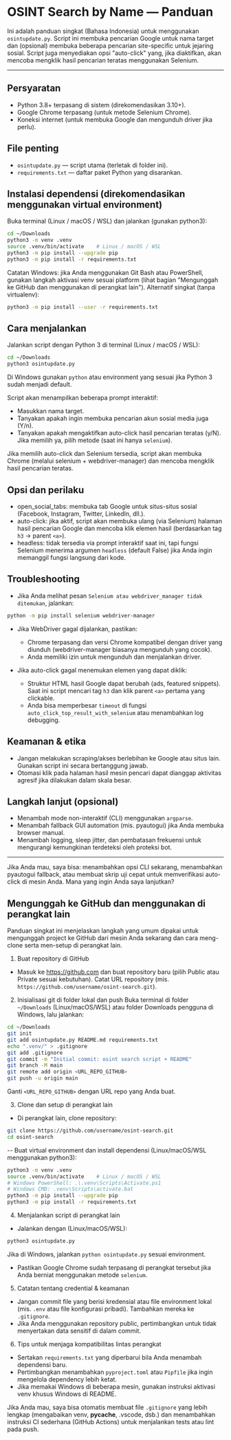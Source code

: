 # OSINT Search by Name — Panduan

Ini adalah panduan singkat (Bahasa Indonesia) untuk menggunakan `osintupdate.py`. Script ini membuka pencarian Google untuk nama target dan (opsional) membuka beberapa pencarian site-specific untuk jejaring sosial. Script juga menyediakan opsi "auto-click" yang, jika diaktifkan, akan mencoba mengklik hasil pencarian teratas menggunakan Selenium.

---

## Persyaratan

- Python 3.8+ terpasang di sistem (direkomendasikan 3.10+).
- Google Chrome terpasang (untuk metode Selenium Chrome).
- Koneksi internet (untuk membuka Google dan mengunduh driver jika perlu).

## File penting

- `osintupdate.py` — script utama (terletak di folder ini).
- `requirements.txt` — daftar paket Python yang disarankan.

## Instalasi dependensi (direkomendasikan menggunakan virtual environment)

Buka terminal (Linux / macOS / WSL) dan jalankan (gunakan python3):

```bash
cd ~/Downloads
python3 -m venv .venv
source .venv/bin/activate    # Linux / macOS / WSL
python3 -m pip install --upgrade pip
python3 -m pip install -r requirements.txt
```

Catatan Windows: jika Anda menggunakan Git Bash atau PowerShell, gunakan langkah aktivasi venv sesuai platform (lihat bagian "Mengunggah ke GitHub dan menggunakan di perangkat lain"). Alternatif singkat (tanpa virtualenv):

```bash
python3 -m pip install --user -r requirements.txt
```

## Cara menjalankan

Jalankan script dengan Python 3 di terminal (Linux / macOS / WSL):

```bash
cd ~/Downloads
python3 osintupdate.py
```

Di Windows gunakan `python` atau environment yang sesuai jika Python 3 sudah menjadi default.

Script akan menampilkan beberapa prompt interaktif:

- Masukkan nama target.
- Tanyakan apakah ingin membuka pencarian akun sosial media juga (Y/n).
- Tanyakan apakah mengaktifkan auto-click hasil pencarian teratas (y/N). Jika memilih ya, pilih metode (saat ini hanya `selenium`).

Jika memilih auto-click dan Selenium tersedia, script akan membuka Chrome (melalui selenium + webdriver-manager) dan mencoba mengklik hasil pencarian teratas.

## Opsi dan perilaku

- open_social_tabs: membuka tab Google untuk situs-situs sosial (Facebook, Instagram, Twitter, LinkedIn, dll.).
- auto-click: jika aktif, script akan membuka ulang (via Selenium) halaman hasil pencarian Google dan mencoba klik elemen hasil (berdasarkan tag `h3` -> parent `<a>`).
- headless: tidak tersedia via prompt interaktif saat ini, tapi fungsi Selenium menerima argumen `headless` (default False) jika Anda ingin memanggil fungsi langsung dari kode.

## Troubleshooting

- Jika Anda melihat pesan `Selenium atau webdriver_manager tidak ditemukan`, jalankan:

```bash
python -m pip install selenium webdriver-manager
```

- Jika WebDriver gagal dijalankan, pastikan:

  - Chrome terpasang dan versi Chrome kompatibel dengan driver yang diunduh (webdriver-manager biasanya mengunduh yang cocok).
  - Anda memiliki izin untuk mengunduh dan menjalankan driver.

- Jika auto-click gagal menemukan elemen yang dapat diklik:
  - Struktur HTML hasil Google dapat berubah (ads, featured snippets). Saat ini script mencari tag `h3` dan klik parent `<a>` pertama yang clickable.
  - Anda bisa memperbesar `timeout` di fungsi `auto_click_top_result_with_selenium` atau menambahkan log debugging.

## Keamanan & etika

- Jangan melakukan scraping/akses berlebihan ke Google atau situs lain. Gunakan script ini secara bertanggung jawab.
- Otomasi klik pada halaman hasil mesin pencari dapat dianggap aktivitas agresif jika dilakukan dalam skala besar.

## Langkah lanjut (opsional)

- Menambah mode non-interaktif (CLI) menggunakan `argparse`.
- Menambah fallback GUI automation (mis. pyautogui) jika Anda membuka browser manual.
- Menambah logging, sleep jitter, dan pembatasan frekuensi untuk mengurangi kemungkinan terdeteksi oleh proteksi bot.

---

Jika Anda mau, saya bisa: menambahkan opsi CLI sekarang, menambahkan pyautogui fallback, atau membuat skrip uji cepat untuk memverifikasi auto-click di mesin Anda. Mana yang ingin Anda saya lanjutkan?

## Mengunggah ke GitHub dan menggunakan di perangkat lain

Panduan singkat ini menjelaskan langkah yang umum dipakai untuk mengunggah project ke GitHub dari mesin Anda sekarang dan cara meng-clone serta men-setup di perangkat lain.

1. Buat repository di GitHub

- Masuk ke https://github.com dan buat repository baru (pilih Public atau Private sesuai kebutuhan). Catat URL repository (mis. `https://github.com/username/osint-search.git`).

2. Inisialisasi git di folder lokal dan push
   Buka terminal di folder `~/Downloads` (Linux/macOS/WSL) atau folder Downloads pengguna di Windows, lalu jalankan:

```bash
cd ~/Downloads
git init
git add osintupdate.py README.md requirements.txt
echo ".venv/" > .gitignore
git add .gitignore
git commit -m "Initial commit: osint search script + README"
git branch -M main
git remote add origin <URL_REPO_GITHUB>
git push -u origin main
```

Ganti `<URL_REPO_GITHUB>` dengan URL repo yang Anda buat.

3. Clone dan setup di perangkat lain

- Di perangkat lain, clone repository:

```bash
git clone https://github.com/username/osint-search.git
cd osint-search
```

-- Buat virtual environment dan install dependensi (Linux/macOS/WSL menggunakan python3):

```bash
python3 -m venv .venv
source .venv/bin/activate    # Linux / macOS / WSL
# Windows PowerShell: .\.venv\Scripts\Activate.ps1
# Windows CMD: .venv\Scripts\activate.bat
python3 -m pip install --upgrade pip
python3 -m pip install -r requirements.txt
```

4. Menjalankan script di perangkat lain

- Jalankan dengan (Linux/macOS/WSL):

```bash
python3 osintupdate.py
```

Jika di Windows, jalankan `python osintupdate.py` sesuai environment.

- Pastikan Google Chrome sudah terpasang di perangkat tersebut jika Anda berniat menggunakan metode `selenium`.

5. Catatan tentang credential & keamanan

- Jangan commit file yang berisi kredensial atau file environment lokal (mis. `.env` atau file konfigurasi pribadi). Tambahkan mereka ke `.gitignore`.
- Jika Anda menggunakan repository public, pertimbangkan untuk tidak menyertakan data sensitif di dalam commit.

6. Tips untuk menjaga kompatibilitas lintas perangkat

- Sertakan `requirements.txt` yang diperbarui bila Anda menambah dependensi baru.
- Pertimbangkan menambahkan `pyproject.toml` atau `Pipfile` jika ingin mengelola dependency lebih ketat.
- Jika memakai Windows di beberapa mesin, gunakan instruksi aktivasi venv khusus Windows di README.

Jika Anda mau, saya bisa otomatis membuat file `.gitignore` yang lebih lengkap (mengabaikan venv, **pycache**, .vscode, dsb.) dan menambahkan instruksi CI sederhana (GitHub Actions) untuk menjalankan tests atau lint pada push.
